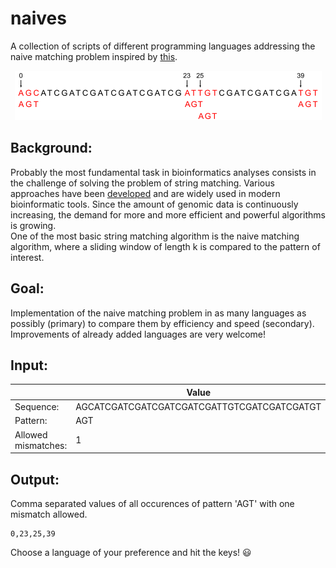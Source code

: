 # naives
A collection of scripts of different programming languages addressing the naive matching problem inspired by [this](https://github.com/geohot/mergesorts).

<p align="center">
<img src="principle.png">
</p>

Background:
---
Probably the most fundamental task in bioinformatics analyses consists in the challenge of solving the problem of string matching.
Various approaches have been [developed](https://en.wikipedia.org/wiki/String-searching_algorithm) and are widely used in modern bioinformatic tools.
Since the amount of genomic data is continuously increasing, the demand for more and more efficient and powerful algorithms is growing. 
<br>
One of the most basic string matching algorithm is the naive matching algorithm, where a sliding window of length k is compared to the pattern of interest.

Goal:
---
Implementation of the naive matching problem in as many languages as possibly (primary) to compare them by efficiency and speed (secondary).
<br>
Improvements of already added languages are very welcome!

Input:
---
| | Value |
| ---- | ----------- |
|Sequence: | AGCATCGATCGATCGATCGATCGATTGTCGATCGATCGATGT |
|Pattern: | AGT |
|Allowed mismatches: | 1 |

Output:
---
Comma separated values of all occurences of pattern 'AGT' with one mismatch allowed.
```
0,23,25,39
```
Choose a language of your preference and hit the keys! :smiley:
